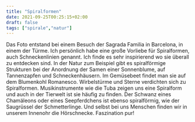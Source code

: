 ```yaml
---
title: "Spiralformen"
date: 2021-09-25T00:25:15+02:00
draft: false
tags: ["spirale","natur"]
---
```


Das Foto entstand bei einem Besuch der Sagrada Familia in Barcelona, in einem der Türme. Ich persönlich habe eine große Vorliebe für Spiralformen, auch Schneckenlinien genannt. Ich finde es sehr inspirierend wo sie überall zu entdecken sind. In der Natur zum Beispiel gibt es spiralförmige Strukturen bei der Anordnung der Samen einer Sonnenblume, auf Tannenzapfen und Schneckenhäusern. Im Gemüsebeet findet man sie auf dem Blumenkohl Romanesco. Wirbelstürme und Sterne verdichten sich zu Spiralformen. Musikinstrumente wie die Tuba zeigen uns eine Spiralform und auch in der Tierwelt ist sie häufig zu finden. Der Schwanz eines Chamäleons oder eines Seepferdchens ist ebenso spiralförmig, wie der Saugrüssel der Schmetterlinge. Und selbst bei uns Menschen finden wir in unserem Innenohr die Hörschnecke. Faszination pur!